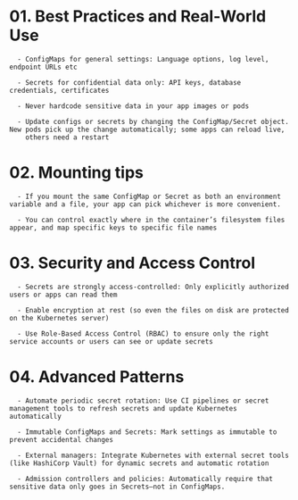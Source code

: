 # 01. Best Practices and Real-World Use
      - ConfigMaps for general settings: Language options, log level, endpoint URLs etc

      - Secrets for confidential data only: API keys, database credentials, certificates

      - Never hardcode sensitive data in your app images or pods

      - Update configs or secrets by changing the ConfigMap/Secret object. New pods pick up the change automatically; some apps can reload live, 
        others need a restart


# 02. Mounting tips
      - If you mount the same ConfigMap or Secret as both an environment variable and a file, your app can pick whichever is more convenient.

      - You can control exactly where in the container’s filesystem files appear, and map specific keys to specific file names


# 03. Security and Access Control
      - Secrets are strongly access-controlled: Only explicitly authorized users or apps can read them

      - Enable encryption at rest (so even the files on disk are protected on the Kubernetes server)

      - Use Role-Based Access Control (RBAC) to ensure only the right service accounts or users can see or update secrets


# 04. Advanced Patterns
      - Automate periodic secret rotation: Use CI pipelines or secret management tools to refresh secrets and update Kubernetes automatically

      - Immutable ConfigMaps and Secrets: Mark settings as immutable to prevent accidental changes

      - External managers: Integrate Kubernetes with external secret tools (like HashiCorp Vault) for dynamic secrets and automatic rotation

      - Admission controllers and policies: Automatically require that sensitive data only goes in Secrets—not in ConfigMaps.


